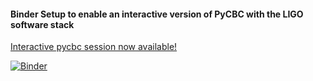 #### Binder Setup to enable an interactive version of PyCBC with the LIGO software stack ####

[Interactive pycbc session now available!](https://mybinder.org/v2/gh/ligo-cbc/binder/master?filepath=index.ipynb)

[![Binder](http://mybinder.org/badge.svg)](https://mybinder.org/v2/gh/ligo-cbc/binder/master?filepath=index.ipynb)
